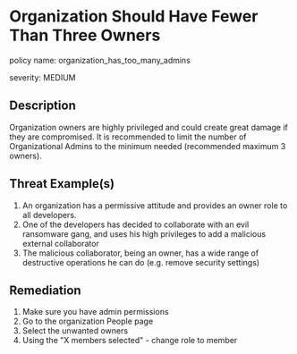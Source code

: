 # Organization Should Have Fewer Than Three Owners

policy name: organization_has_too_many_admins

severity: MEDIUM

## Description

Organization owners are highly privileged and could create great damage if they
are compromised. It is recommended to limit the number of Organizational Admins
to the minimum needed (recommended maximum 3 owners).

## Threat Example(s)

1. An organization has a permissive attitude and provides an owner role to all
developers.
2. One of the developers has decided to collaborate with an evil ransomware
gang, and uses his high privileges to add a malicious external collaborator
3. The malicious collaborator, being an owner, has a wide range of destructive
operations he can do (e.g. remove security settings)

## Remediation

1. Make sure you have admin permissions
2. Go to the organization People page
3. Select the unwanted owners
4. Using the "X members selected" - change role to member
